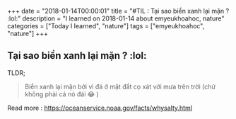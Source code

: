 +++
date = "2018-01-14T00:00:01"
title = "#TIL : Tại sao biển xanh lại mặn ? :lol:"
description = "I learned on 2018-01-14 about emyeukhoahoc, nature"
categories = ["Today I learned", "nature"]
tags = ["emyeukhoahoc", "nature"]
+++



## Tại sao biển xanh lại mặn ? :lol:

TLDR;

> Biển xanh lại mặn bởi vì đá ở mặt đất cọ xát với mưa trên trời (chứ không phải cá nó đái 😂 )

Read more : https://oceanservice.noaa.gov/facts/whysalty.html

